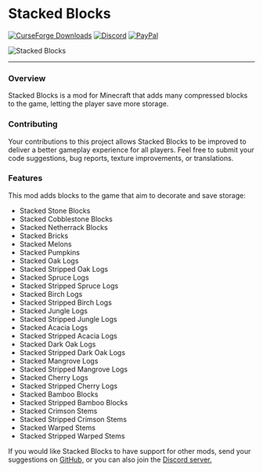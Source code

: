 # Stacked Blocks

[![CurseForge Downloads](https://img.shields.io/curseforge/dt/958291?style=flat&logo=curseforge&logoColor=%23F16436&label=CurseForge&labelColor=%232D2C2C&color=%23F16436)](https://www.curseforge.com/minecraft/mc-mods/crate-delight-forge)
[![Discord](https://img.shields.io/discord/1194733791818821663?style=flat&logo=discord&logoColor=%23FFFFFF&label=Discord&labelColor=2D2C2C&color=%234e992e)](https://discord.gg/e2BQx4bbsU)
[![PayPal](https://img.shields.io/badge/Donate%20on%20PayPal-0079C1?style=flat&logo=paypal)](https://paypal.me/kevgelhorn)

![Stacked Blocks](https://cdn.modrinth.com/data/UYrNpKJN/images/00e31dfb6568e35481f8f53a078eaf982031a518.png)

***

### Overview

Stacked Blocks is a mod for Minecraft that adds many compressed blocks to the game, letting the player save more storage.

### Contributing

Your contributions to this project allows Stacked Blocks to be improved to deliver a better gameplay experience for all players. Feel free to submit your code suggestions, bug reports, texture improvements, or translations.

### Features

This mod adds blocks to the game that aim to decorate and save storage:

- Stacked Stone Blocks
- Stacked Cobblestone Blocks
- Stacked Netherrack Blocks
- Stacked Bricks
- Stacked Melons
- Stacked Pumpkins
- Stacked Oak Logs
- Stacked Stripped Oak Logs
- Stacked Spruce Logs
- Stacked Stripped Spruce Logs
- Stacked Birch Logs
- Stacked Stripped Birch Logs
- Stacked Jungle Logs
- Stacked Stripped Jungle Logs
- Stacked Acacia Logs
- Stacked Stripped Acacia Logs
- Stacked Dark Oak Logs
- Stacked Stripped Dark Oak Logs
- Stacked Mangrove Logs
- Stacked Stripped Mangrove Logs
- Stacked Cherry Logs
- Stacked Stripped Cherry Logs
- Stacked Bamboo Blocks
- Stacked Stripped Bamboo Blocks
- Stacked Crimson Stems
- Stacked Stripped Crimson Stems
- Stacked Warped Stems
- Stacked Stripped Warped Stems

If you would like Stacked Blocks to have support for other mods, send your suggestions on [GitHub,](https://github.com/axperty/stackedblocks/issues/new) or you can also join the [Discord server.](https://discord.gg/yweZ2agkDw)
